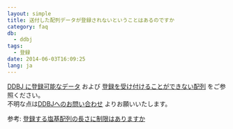 ```yaml
---
layout: simple
title: 送付した配列データが登録されないということはあるのですか
category: faq
db:
  - ddbj
tags: 
  - 登録
date: 2014-06-03T16:09:25
lang: ja
---
```


[DDBJ に登録可能なデータ](/documents/data-categories.html#accept ) および [登録を受け付けることができない配列](/sequence.html#not_acceptable ) をご参照ください。    
不明な点は[DDBJへのお問い合わせ](/contact-ddbj.html#to-ddbj ) よりお願いいたします。

参考: [登録する塩基配列の長さに制限はありますか](/faq/ja/restricton-seq-length.html )
